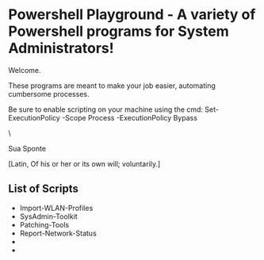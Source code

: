 # Powershell Playground - A variety of Powershell programs for System Administrators!

Welcome. 

These programs are meant to make your job easier, automating cumbersome processes.

Be sure to enable scripting on your machine using the cmd: Set-ExecutionPolicy -Scope Process -ExecutionPolicy Bypass


\



Sua Sponte

[Latin, Of his or her or its own will; voluntarily.]

## List of Scripts

- Import-WLAN-Profiles
- SysAdmin-Toolkit
- Patching-Tools
- Report-Network-Status
- 
-

